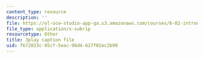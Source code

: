 ```yaml
---
content_type: resource
description: ''
file: https://ol-ocw-studio-app-qa.s3.amazonaws.com/courses/6-02-introduction-to-eecs-ii-digital-communication-systems-fall-2012/f672023c95cf5eac96d4627f02ec2b99_5YyUArlg8Sg.vtt
file_type: application/x-subrip
resourcetype: Other
title: 3play caption file
uid: f672023c-95cf-5eac-96d4-627f02ec2b99
---
```

